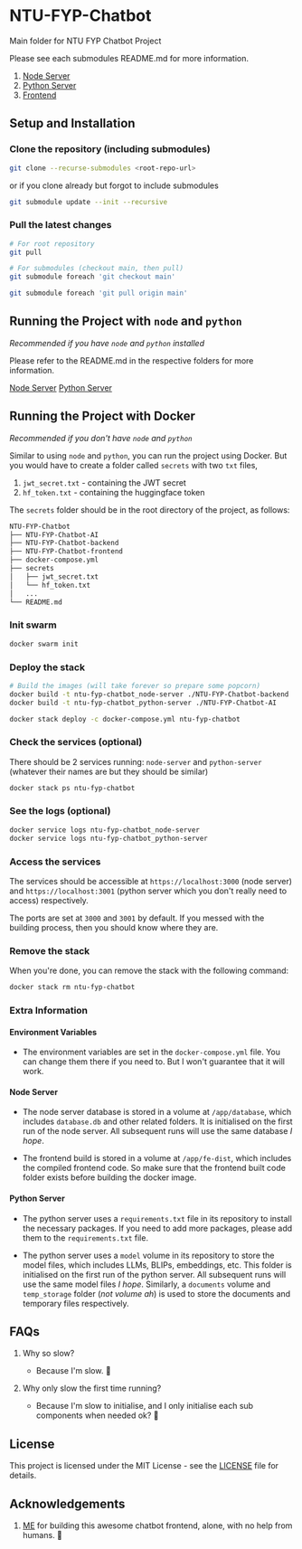 # NTU-FYP-Chatbot

Main folder for NTU FYP Chatbot Project

Please see each submodules README.md for more information.

1. [Node Server](./NTU-FYP-Chatbot-backend/README.md)
2. [Python Server](./NTU-FYP-Chatbot-AI/README.md)
3. [Frontend](./NTU-FYP-Chatbot-frontend/README.md)

## Setup and Installation

### Clone the repository (including submodules)

```bash
git clone --recurse-submodules <root-repo-url>
```

or if you clone already but forgot to include submodules

```bash
git submodule update --init --recursive
```

### Pull the latest changes

```bash
# For root repository
git pull

# For submodules (checkout main, then pull)
git submodule foreach 'git checkout main'

git submodule foreach 'git pull origin main'
```

## Running the Project with `node` and `python`

_Recommended if you have `node` and `python` installed_

Please refer to the README.md in the respective folders for more information.

[Node Server](./NTU-FYP-Chatbot-backend/README.md#setup-and-installation)
[Python Server](./NTU-FYP-Chatbot-AI/README.md#setup-and-installation)

## Running the Project with Docker

_Recommended if you don't have `node` and `python`_

Similar to using `node` and `python`, you can run the project using Docker. But you would have to create a folder called `secrets` with two `txt` files,

1. `jwt_secret.txt` - containing the JWT secret
2. `hf_token.txt` - containing the huggingface token

The `secrets` folder should be in the root directory of the project, as follows:

```txt
NTU-FYP-Chatbot
├── NTU-FYP-Chatbot-AI
├── NTU-FYP-Chatbot-backend
├── NTU-FYP-Chatbot-frontend
├── docker-compose.yml
├── secrets
│   ├── jwt_secret.txt
│   └── hf_token.txt
│   ...
└── README.md
```

### Init swarm

```bash
docker swarm init
```

### Deploy the stack

```bash
# Build the images (will take forever so prepare some popcorn)
docker build -t ntu-fyp-chatbot_node-server ./NTU-FYP-Chatbot-backend
docker build -t ntu-fyp-chatbot_python-server ./NTU-FYP-Chatbot-AI

docker stack deploy -c docker-compose.yml ntu-fyp-chatbot
```

### Check the services (optional)

There should be 2 services running: `node-server` and `python-server` (whatever their names are but they should be similar)

```bash
docker stack ps ntu-fyp-chatbot
```

### See the logs (optional)

```bash
docker service logs ntu-fyp-chatbot_node-server
docker service logs ntu-fyp-chatbot_python-server
```

### Access the services

The services should be accessible at `https://localhost:3000` (node server) and `https://localhost:3001` (python server which you don't really need to access) respectively.

The ports are set at `3000` and `3001` by default. If you messed with the building process, then you should know where they are.

### Remove the stack

When you're done, you can remove the stack with the following command:

```bash
docker stack rm ntu-fyp-chatbot
```

### Extra Information

#### Environment Variables

- The environment variables are set in the `docker-compose.yml` file. You can change them there if you need to. But I won't guarantee that it will work.

#### Node Server

- The node server database is stored in a volume at `/app/database`, which includes `database.db` and other related folders. It is initialised on the first run of the node server. All subsequent runs will use the same database _I hope_.

- The frontend build is stored in a volume at `/app/fe-dist`, which includes the compiled frontend code. So make sure that the frontend built code folder exists before building the docker image.

#### Python Server

- The python server uses a `requirements.txt` file in its repository to install the necessary packages. If you need to add more packages, please add them to the `requirements.txt` file.

- The python server uses a `model` volume in its repository to store the model files, which includes LLMs, BLIPs, embeddings, etc. This folder is initialised on the first run of the python server. All subsequent runs will use the same model files _I hope_. Similarly, a `documents` volume and `temp_storage` folder (_not volume ah_) is used to store the documents and temporary files respectively.

## FAQs

1. Why so slow?

   - Because I'm slow. 🐢

2. Why only slow the first time running?

   - Because I'm slow to initialise, and I only initialise each sub components when needed ok? 🐢

## License

This project is licensed under the MIT License - see the [LICENSE](LICENSE) file for details.

## Acknowledgements

1. [ME](https://github.com/bryanluwz) for building this awesome chatbot frontend, alone, with no help from humans. 🤖
